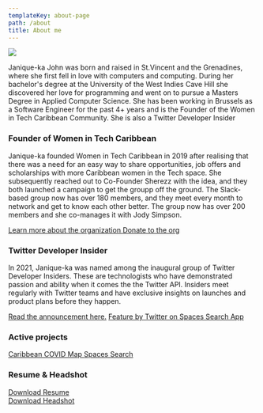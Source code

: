 ```yaml
---
templateKey: about-page
path: /about
title: About me
---
```



![](/img/Headshot.jpg)

Janique-ka John was born and raised in St.Vincent and the Grenadines, where she first fell in love with computers and computing. During her bachelor's degree at the University of the West Indies Cave Hill she discovered her love for programming and went on to pursue a Masters Degree in Applied Computer Science. She has been working in Brussels as a Software Engineer for the past 4+ years and is the Founder of the Women in Tech Caribbean Community. She is also a Twitter Developer Insider

### Founder of Women in Tech Caribbean

Janique-ka founded Women in Tech Caribbean in 2019 after realising that there was a need for an easy way to share opportunities, job offers and scholarships with more Caribbean women in the Tech space. She subsequently reached out to Co-Founder Sherezz with the idea, and they both launched a campaign to get the groupp off the ground. The Slack-based group now has over 180 members, and they meet every month to network and get to know each other better. The group now has over 200 members and she co-manages it with Jody Simpson.

<a href="www.womenintechcaribbean.com"> Learn more about the organization </a>
<a href="https://www.buymeacoffee.com/witcaribbean"> Donate to the org </a>

### Twitter Developer Insider

In 2021, Janique-ka was named among the inaugural group of Twitter Developer Insiders. These are technologists who have demonstrated passion and ability when it comes the the Twitter API. Insiders meet regularly with Twitter teams and have exclusive insights on launches and product plans before they happen.

<a href="https://twittercommunity.com/t/introducing-the-twitter-developer-insider-program/161002"> Read the announcement here.</a>
<a href="https://developer.twitter.com/en/community/success-stories/spaces-search"> Feature by Twitter on Spaces Search App </a>

### Active projects

<a href="www.caricovidmap.com"> Caribbean COVID Map </a>
<a href="Spaces Search"> Spaces Search </a>

### Resume & Headshot

<a href="" download>Download Resume</a> <br>
<a href="/img/Headshot.jpg" download>Download Headshot </a>
